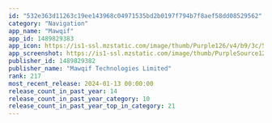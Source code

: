 ```yaml
---
id: "532e363d11263c19ee143968c04971535bd2b0197f794b7f8aef58dd08529562"
category: "Navigation"
app_name: "Mawqif"
app_id: 1489829383
app_icon: https://is1-ssl.mzstatic.com/image/thumb/Purple126/v4/b9/3c/5e/b93c5ee4-8501-1f4d-2824-bf92b0012c9a/AppIcon-0-0-1x_U007emarketing-0-5-0-0-sRGB-0-85-220.png/1024x1024bb.png
app_screenshot: https://is1-ssl.mzstatic.com/image/thumb/PurpleSource125/v4/07/d6/bc/07d6bc84-1d12-4190-4394-afd973f30522/330ec83e-483d-499b-ab67-ee8fae5f5548_Apple_iPhone_11_Pro_Max_Screenshot_0.png/1242x2688bb.png
publisher_id: 1489829382
publisher_name: "Mawqif Technologies Limited"
rank: 217
most_recent_release: 2024-01-13 00:00:00
release_count_in_past_year: 14
release_count_in_past_year_category: 10
release_count_in_past_year_top_in_category: 21
---
```

